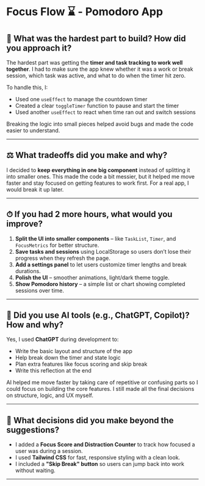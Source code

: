 # Focus Flow ⌛ - Pomodoro App

## 🧠 What was the hardest part to build? How did you approach it?

The hardest part was getting the **timer and task tracking to work well together**. I had to make sure the app knew whether it was a work or break session, which task was active, and what to do when the timer hit zero.

To handle this, I:
- Used one `useEffect` to manage the countdown timer
- Created a clear `toggleTimer` function to pause and start the timer
- Used another `useEffect` to react when time ran out and switch sessions

Breaking the logic into small pieces helped avoid bugs and made the code easier to understand.

---

## ⚖️ What tradeoffs did you make and why?

I decided to **keep everything in one big component** instead of splitting it into smaller ones. This made the code a bit messier, but it helped me move faster and stay focused on getting features to work first. For a real app, I would break it up later.

---

## ⏱ If you had 2 more hours, what would you improve?

1. **Split the UI into smaller components** – like `TaskList`, `Timer`, and `FocusMetrics` for better structure.
2. **Save tasks and sessions** using LocalStorage so users don’t lose their progress when they refresh the page.
3. **Add a settings panel** to let users customize timer lengths and break durations.
4. **Polish the UI** – smoother animations, light/dark theme toggle.
5. **Show Pomodoro history** – a simple list or chart showing completed sessions over time.

---

## 🤖 Did you use AI tools (e.g., ChatGPT, Copilot)? How and why?

Yes, I used **ChatGPT** during development to:
- Write the basic layout and structure of the app
- Help break down the timer and state logic
- Plan extra features like focus scoring and skip break
- Write this reflection at the end

AI helped me move faster by taking care of repetitive or confusing parts so I could focus on building the core features. I still made all the final decisions on structure, logic, and UX myself.

---

## 🧭 What decisions did you make beyond the suggestions?

- I added a **Focus Score and Distraction Counter** to track how focused a user was during a session.
- I used **Tailwind CSS** for fast, responsive styling with a clean look.
- I included a **"Skip Break" button** so users can jump back into work without waiting.

---
